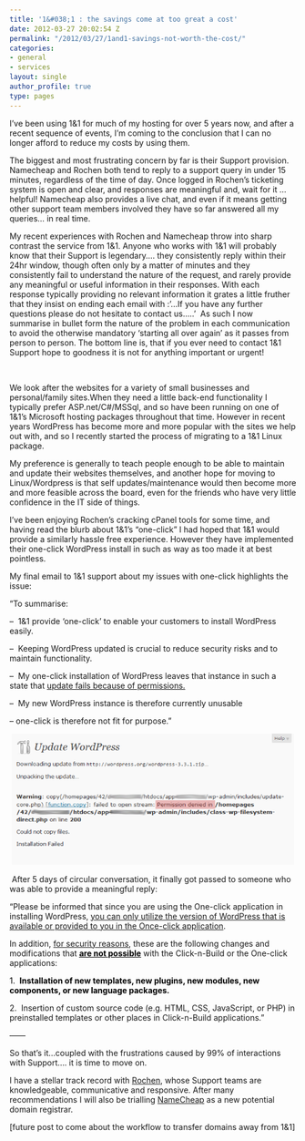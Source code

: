 ```yaml
---
title: '1&#038;1 : the savings come at too great a cost'
date: 2012-03-27 20:02:54 Z
permalink: "/2012/03/27/1and1-savings-not-worth-the-cost/"
categories:
- general
- services
layout: single
author_profile: true
type: pages
---
```


I&#8217;ve been using 1&1 for much of my hosting for over 5 years now, and after a recent sequence of events, I&#8217;m coming to the conclusion that I can no longer afford to reduce my costs by using them.

The biggest and most frustrating concern by far is their Support provision. Namecheap and Rochen both tend to reply to a support query in under 15 minutes, regardless of the time of day. Once logged in Rochen&#8217;s ticketing system is open and clear, and responses are meaningful and, wait for it &#8230; helpful! Namecheap also provides a live chat, and even if it means getting other support team members involved they have so far answered all my queries&#8230; in real time.

My recent experiences with Rochen and Namecheap throw into sharp contrast the service from 1&1. Anyone who works with 1&1 will probably know that their Support is legendary&#8230;. they consistently reply within their 24hr window, though often only by a matter of minutes and they consistently fail to understand the nature of the request, and rarely provide any meaningful or useful information in their responses. With each response typically providing no relevant information it grates a little fruther that they insist on ending each email with :&#8217;&#8230;If you have any further questions please do not hesitate to contact us&#8230;..&#8217;  As such I now summarise in bullet form the nature of the problem in each communication to avoid the otherwise mandatory &#8216;starting all over again&#8217; as it passes from person to person. The bottom line is, that if you ever need to contact 1&1 Support hope to goodness it is not for anything important or urgent!

&nbsp;

We look after the websites for a variety of small businesses and personal/family sites.When they need a little back-end functionality I typically prefer ASP.net/C#/MSSql, and so have been running on one of 1&1&#8217;s Microsoft hosting packages throughout that time. However in recent years WordPress has become more and more popular with the sites we help out with, and so I recently started the process of migrating to a 1&1 Linux package.

My preference is generally to teach people enough to be able to maintain and update their websites themselves, and another hope for moving to Linux/Wordpress is that self updates/maintenance would then become more and more feasible across the board, even for the friends who have very little confidence in the IT side of things.

I&#8217;ve been enjoying Rochen&#8217;s cracking cPanel tools for some time, and having read the blurb about 1&1&#8217;s &#8220;one-click&#8221; I had hoped that 1&1 would provide a similarly hassle free experience. However they have implemented their one-click WordPress install in such as way as too made it at best pointless.

My final email to 1&1 support about my issues with one-click highlights the issue:

&#8220;To summarise:

&#8211;  1&1 provide &#8216;one-click&#8217; to enable your customers to install WordPress easily.

&#8211;  Keeping WordPress updated is crucial to reduce security risks and to maintain functionality.

&#8211;  My one-click installation of WordPress leaves that instance in such a state that <span style="text-decoration: underline;">update fails because of permissions.</span>

&#8211;  My new WordPress instance is therefore currently unusable

&#8211; one-click is therefore not fit for purpose.&#8221;

<p style="text-align: center;">
  <img class="wp-image-453 aligncenter" title="Wordpress_update_FAIL" src="/images/allbsuploads/2012/03/Wordpress_update_FAIL1.png" alt="Wordpress update FAIL" width="496" height="230" />
</p>

 After 5 days of circular conversation, it finally got passed to someone who was able to provide a meaningful reply:

&#8220;Please be informed that since you are using the One-click application in installing WordPress, <span style="text-decoration: underline;">you can only utilize the version of WordPress that is available or provided to you in the Once-click application</span>.

In addition, <span style="text-decoration: underline;">for security reasons</span>, these are the following changes and modifications that <span style="text-decoration: underline; color: #000000;"><span style="text-decoration: underline;"><strong>are not possible</strong></span></span> with the Click-n-Build or the One-click applications:

<span style="color: #000000;">1.  <strong>Installation of new templates, new plugins, new modules, new components, or new language packages.</strong></span>

2.  Insertion of custom source code (e.g. HTML, CSS, JavaScript, or PHP) in preinstalled templates or other places in Click-n-Build applications.&#8221;

&#8212;&#8212;

So that&#8217;s it&#8230;coupled with the frustrations caused by 99% of interactions with Support&#8230;. it is time to move on.

I have a stellar track record with <a title="Rochen Host" href="http://www.rochenhost.com" target="_blank">Rochen</a>, whose Support teams are knowledgeable, communicative and responsive. After many recommendations I will also be trialling <a title="Namecheap" href="http://www.namecheap.com" target="_blank">NameCheap</a> as a new potential domain registrar.

[future post to come about the workflow to transfer domains away from 1&1]
